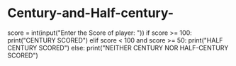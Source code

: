 # Century-and-Half-century-
  score = int(input("Enter the Score of player: "))  if score >= 100:     print("CENTURY SCORED")      elif score &lt; 100 and score >= 50:     print("HALF CENTURY SCORED")      else:     print("NEITHER CENTURY NOR HALF-CENTURY SCORED")
